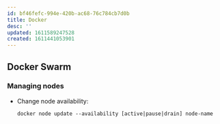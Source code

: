 ```yaml
---
id: bf46fefc-994e-420b-ac68-76c784cb7d0b
title: Docker
desc: ''
updated: 1611589247528
created: 1611441053901
---
```


## Docker Swarm

### Managing nodes

- Change node availability:
  
    `docker node update --availability [active|pause|drain] node-name`
